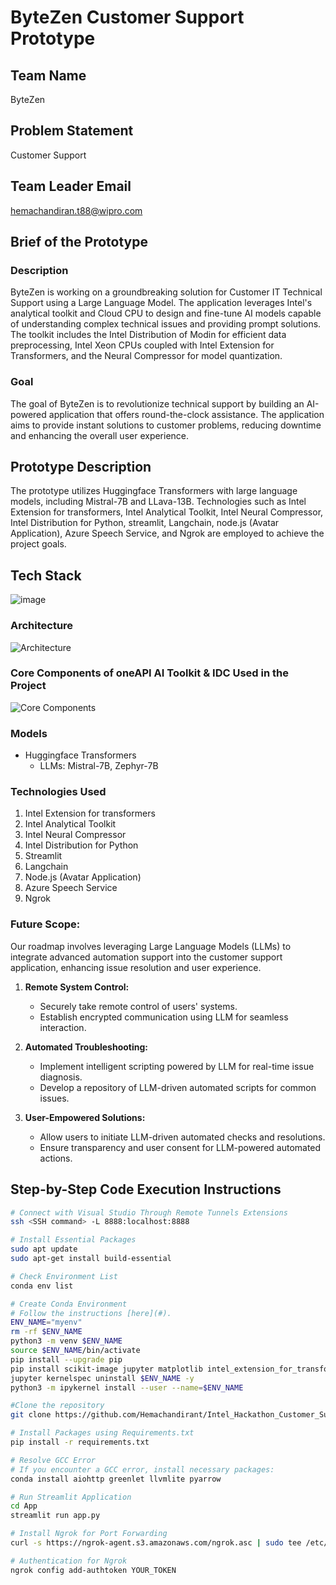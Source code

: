 # ByteZen Customer Support Prototype

## Team Name
ByteZen

## Problem Statement
Customer Support

## Team Leader Email
[hemachandiran.t88@wipro.com](mailto:hemachandiran.t88@wipro.com)

## Brief of the Prototype

### Description
ByteZen is working on a groundbreaking solution for Customer IT Technical Support using a Large Language Model. The application leverages Intel's analytical toolkit and Cloud CPU to design and fine-tune AI models capable of understanding complex technical issues and providing prompt solutions. The toolkit includes the Intel Distribution of Modin for efficient data preprocessing, Intel Xeon CPUs coupled with Intel Extension for Transformers, and the Neural Compressor for model quantization.

### Goal
The goal of ByteZen is to revolutionize technical support by building an AI-powered application that offers round-the-clock assistance. The application aims to provide instant solutions to customer problems, reducing downtime and enhancing the overall user experience.

## Prototype Description

The prototype utilizes Huggingface Transformers with large language models, including Mistral-7B and LLava-13B. Technologies such as Intel Extension for transformers, Intel Analytical Toolkit, Intel Neural Compressor, Intel Distribution for Python, streamlit, Langchain, node.js (Avatar Application), Azure Speech Service, and Ngrok are employed to achieve the project goals.

## Tech Stack
![image](https://github.com/Hemachandirant/Intel_Hackathon_Customer_Support-oneAPI/assets/83321708/e188e3b5-67e2-4dcd-ad67-58cdfd17408e)

### Architecture
![Architecture](https://github.com/Hemachandirant/Intel_Hackathon_Customer_Support-oneAPI/assets/83321708/2e45c1f6-2b25-48f2-8af6-919af445da90)

### Core Components of oneAPI AI Toolkit & IDC Used in the Project
![Core Components](https://github.com/Hemachandirant/Intel_Hackathon_Customer_Support-oneAPI/assets/83321708/dc0a4bb6-856b-4e65-bf4f-1930dc734f1f)

### Models
- Huggingface Transformers
  - LLMs: Mistral-7B, Zephyr-7B

### Technologies Used
1. Intel Extension for transformers
2. Intel Analytical Toolkit
3. Intel Neural Compressor
4. Intel Distribution for Python
5. Streamlit
6. Langchain
7. Node.js (Avatar Application)
8. Azure Speech Service
9. Ngrok

### Future Scope:
   Our roadmap involves leveraging Large Language Models (LLMs) to integrate advanced automation support into the customer support application, enhancing issue resolution and user experience.

1. **Remote System Control:**
   - Securely take remote control of users' systems.
   - Establish encrypted communication using LLM for seamless interaction.

2. **Automated Troubleshooting:**
   - Implement intelligent scripting powered by LLM for real-time issue diagnosis.
   - Develop a repository of LLM-driven automated scripts for common issues.

3. **User-Empowered Solutions:**
   - Allow users to initiate LLM-driven automated checks and resolutions.
   - Ensure transparency and user consent for LLM-powered automated actions.

## Step-by-Step Code Execution Instructions

```bash
# Connect with Visual Studio Through Remote Tunnels Extensions
ssh <SSH command> -L 8888:localhost:8888

# Install Essential Packages
sudo apt update
sudo apt-get install build-essential

# Check Environment List
conda env list

# Create Conda Environment
# Follow the instructions [here](#).
ENV_NAME="myenv"
rm -rf $ENV_NAME
python3 -m venv $ENV_NAME
source $ENV_NAME/bin/activate
pip install --upgrade pip
pip install scikit-image jupyter matplotlib intel_extension_for_transformers intel-extension-for-tensorflow[cpu]==2.13.0.0 keras_cv keras_core ipykernel prettytable
jupyter kernelspec uninstall $ENV_NAME -y
python3 -m ipykernel install --user --name=$ENV_NAME

#Clone the repository
git clone https://github.com/Hemachandirant/Intel_Hackathon_Customer_Support-oneAPI.git

# Install Packages using Requirements.txt
pip install -r requirements.txt

# Resolve GCC Error
# If you encounter a GCC error, install necessary packages:
conda install aiohttp greenlet llvmlite pyarrow

# Run Streamlit Application
cd App
streamlit run app.py

# Install Ngrok for Port Forwarding
curl -s https://ngrok-agent.s3.amazonaws.com/ngrok.asc | sudo tee /etc/apt/trusted.gpg.d/ngrok.asc >/dev/null && echo "deb https://ngrok-agent.s3.amazonaws.com buster main" | sudo tee /etc/apt/sources.list.d/ngrok.list && sudo apt update && sudo apt install ngrok

# Authentication for Ngrok
ngrok config add-authtoken YOUR_TOKEN
